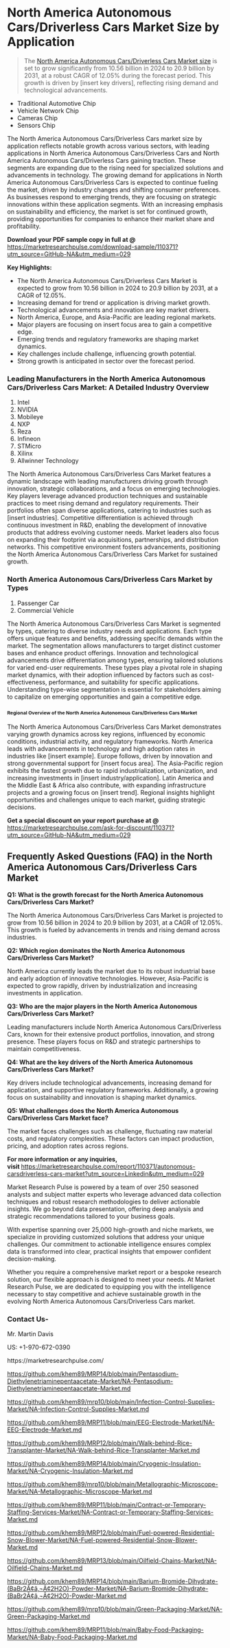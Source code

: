 <h1>North America Autonomous Cars/Driverless Cars Market&nbsp;Size by Application</h1><blockquote><p>The <a href="https://marketresearchpulse.com/download-sample/110371?utm_source=GitHub-NA&amp;utm_medium=029">North America Autonomous Cars/Driverless Cars Market size</a> is set to grow significantly from 10.56 billion in 2024 to 20.9 billion by 2031, at a robust CAGR of 12.05% during the forecast period. This growth is driven by [insert key drivers], reflecting rising demand and technological advancements.</p></blockquote><ul><li>Traditional Automotive Chip <li> Vehicle Network Chip <li> Cameras Chip <li> Sensors Chip</li></ul><p>The North America Autonomous Cars/Driverless Cars market size by application reflects notable growth across various sectors, with leading applications in North America Autonomous Cars/Driverless Cars and North America Autonomous Cars/Driverless Cars gaining traction. These segments are expanding due to the rising need for specialized solutions and advancements in technology. The growing demand for applications in North America Autonomous Cars/Driverless Cars is expected to continue fueling the market, driven by industry changes and shifting consumer preferences. As businesses respond to emerging trends, they are focusing on strategic innovations within these application segments. With an increasing emphasis on sustainability and efficiency, the market is set for continued growth, providing opportunities for companies to enhance their market share and profitability.</p><p><strong>Download your PDF sample copy in full at @ </strong><a href="https://marketresearchpulse.com/download-sample/110371?utm_source=GitHub-NA&amp;utm_medium=029">https://marketresearchpulse.com/download-sample/110371?utm_source=GitHub-NA&amp;utm_medium=029</a></p><p><strong>Key Highlights: </strong></p><ul><li>The North America Autonomous Cars/Driverless Cars Market is expected to grow from 10.56 billion in 2024 to 20.9 billion by 2031, at a CAGR of 12.05%.</li><li>Increasing demand for trend or application is driving market growth.</li><li>Technological advancements and innovation are key market drivers.</li><li>North America, Europe, and Asia-Pacific are leading regional markets.</li><li>Major players are focusing on insert focus area to gain a competitive edge.</li><li>Emerging trends and regulatory frameworks are shaping market dynamics.</li><li>Key challenges include challenge, influencing growth potential.</li><li>Strong growth is anticipated in sector over the forecast period.</li></ul><h3>Leading Manufacturers in the North America Autonomous Cars/Driverless Cars Market: A Detailed Industry Overview</h3><ol><li>Intel</li><li>NVIDIA</li><li>Mobileye</li><li>NXP</li><li>Reza</li><li>Infineon</li><li>STMicro</li><li>Xilinx</li><li>Allwinner Technology</li></ol><div class="flex max-w-full flex-col flex-grow"><div class="min-h-8 text-message flex w-full flex-col items-end gap-2 whitespace-normal break-words [.text-message+&amp;]:mt-5" dir="auto" data-message-author-role="assistant" data-message-id="fd8432e4-4910-450d-b182-61b7bfb0a01f" data-message-model-slug="gpt-4o"><div class="flex w-full flex-col gap-1 empty:hidden first:pt-[3px]"><div class="markdown prose w-full break-words dark:prose-invert light"><p>The North America Autonomous Cars/Driverless Cars Market features a dynamic landscape with leading manufacturers driving growth through innovation, strategic collaborations, and a focus on emerging technologies. Key players leverage advanced production techniques and sustainable practices to meet rising demand and regulatory requirements. Their portfolios often span diverse applications, catering to industries such as [insert industries]. Competitive differentiation is achieved through continuous investment in R&amp;D, enabling the development of innovative products that address evolving customer needs. Market leaders also focus on expanding their footprint via acquisitions, partnerships, and distribution networks. This competitive environment fosters advancements, positioning the North America Autonomous Cars/Driverless Cars Market for sustained growth.</p></div></div></div></div><h3>North America Autonomous Cars/Driverless Cars Market by Types</h3><ol><li>Passenger Car <li> Commercial Vehicle</li></ol><div class="flex max-w-full flex-col flex-grow"><div class="min-h-8 text-message flex w-full flex-col items-end gap-2 whitespace-normal break-words [.text-message+&amp;]:mt-5" dir="auto" data-message-author-role="assistant" data-message-id="084470be-0bb7-4664-bddf-5156b4f41249" data-message-model-slug="gpt-4o-mini"><div class="flex w-full flex-col gap-1 empty:hidden first:pt-[3px]"><div class="markdown prose w-full break-words dark:prose-invert light"><p>The North America Autonomous Cars/Driverless Cars Market is segmented by types, catering to diverse industry needs and applications. Each type offers unique features and benefits, addressing specific demands within the market. The segmentation allows manufacturers to target distinct customer bases and enhance product offerings. Innovation and technological advancements drive differentiation among types, ensuring tailored solutions for varied end-user requirements. These types play a pivotal role in shaping market dynamics, with their adoption influenced by factors such as cost-effectiveness, performance, and suitability for specific applications. Understanding type-wise segmentation is essential for stakeholders aiming to capitalize on emerging opportunities and gain a competitive edge.</p></div></div></div></div><h3><span style="font-size: 11px;">Regional Overview of the North America Autonomous Cars/Driverless Cars Market</span></h3><div class="flex max-w-full flex-col flex-grow"><div class="min-h-8 text-message flex w-full flex-col items-end gap-2 whitespace-normal break-words [.text-message+&amp;]:mt-5" dir="auto" data-message-author-role="assistant" data-message-id="e9038762-ce64-4e30-91c9-9bd413514231" data-message-model-slug="gpt-4o-mini"><div class="flex w-full flex-col gap-1 empty:hidden first:pt-[3px]"><div class="markdown prose w-full break-words dark:prose-invert light"><p>The North America Autonomous Cars/Driverless Cars Market demonstrates varying growth dynamics across key regions, influenced by economic conditions, industrial activity, and regulatory frameworks. North America leads with advancements in technology and high adoption rates in industries like [insert example]. Europe follows, driven by innovation and strong governmental support for [insert focus area]. The Asia-Pacific region exhibits the fastest growth due to rapid industrialization, urbanization, and increasing investments in [insert industry/application]. Latin America and the Middle East &amp; Africa also contribute, with expanding infrastructure projects and a growing focus on [insert trend]. Regional insights highlight opportunities and challenges unique to each market, guiding strategic decisions.</p></div></div></div></div><p><strong>Get a special discount on your report purchase at @ </strong><a href="https://marketresearchpulse.com/ask-for-discount/110371?utm_source=GitHub-NA&amp;utm_medium=029">https://marketresearchpulse.com/ask-for-discount/110371?utm_source=GitHub-NA&amp;utm_medium=029</a></p><h2>Frequently Asked Questions (FAQ) in the North America Autonomous Cars/Driverless Cars Market</h2><p><strong>Q1: What is the growth forecast for the North America Autonomous Cars/Driverless Cars Market?</strong></p><p>The North America Autonomous Cars/Driverless Cars Market is projected to grow from 10.56 billion in 2024 to 20.9 billion by 2031, at a CAGR of 12.05%. This growth is fueled by advancements in trends and rising demand across industries.</p><p><strong>Q2: Which region dominates the North America Autonomous Cars/Driverless Cars Market?</strong></p><p>North America currently leads the market due to its robust industrial base and early adoption of innovative technologies. However, Asia-Pacific is expected to grow rapidly, driven by industrialization and increasing investments in application.</p><p><strong>Q3: Who are the major players in the North America Autonomous Cars/Driverless Cars Market?</strong></p><p>Leading manufacturers include North America Autonomous Cars/Driverless Cars, known for their extensive product portfolios, innovation, and strong presence. These players focus on R&amp;D and strategic partnerships to maintain competitiveness.</p><p><strong>Q4: What are the key drivers of the North America Autonomous Cars/Driverless Cars Market?</strong></p><p>Key drivers include technological advancements, increasing demand for application, and supportive regulatory frameworks. Additionally, a growing focus on sustainability and innovation is shaping market dynamics.</p><p><strong>Q5: What challenges does the North America Autonomous Cars/Driverless Cars Market face?</strong></p><p>The market faces challenges such as challenge, fluctuating raw material costs, and regulatory complexities. These factors can impact production, pricing, and adoption rates across regions.</p><p><strong>For more information or any inquiries, visit&nbsp;</strong><a href="https://marketresearchpulse.com/report/110371/autonomous-carsdriverless-cars-market?utm_source=Linkedin&utm_medium=029">https://marketresearchpulse.com/report/110371/autonomous-carsdriverless-cars-market?utm_source=Linkedin&utm_medium=029</a></p><p>Market Research Pulse is powered by a team of over 250 seasoned analysts and subject matter experts who leverage advanced data collection techniques and robust research methodologies to deliver actionable insights. We go beyond data presentation, offering deep analysis and strategic recommendations tailored to your business goals.</p><p>With expertise spanning over 25,000 high-growth and niche markets, we specialize in providing customized solutions that address your unique challenges. Our commitment to actionable intelligence ensures complex data is transformed into clear, practical insights that empower confident decision-making.</p><p>Whether you require a comprehensive market report or a bespoke research solution, our flexible approach is designed to meet your needs. At Market Research Pulse, we are dedicated to equipping you with the intelligence necessary to stay competitive and achieve sustainable growth in the evolving North America Autonomous Cars/Driverless Cars market.</p><h3><strong>Contact Us-</strong></h3><p>Mr. Martin Davis</p><p>US: +1-970-672-0390</p><p>https://marketresearchpulse.com/</p><p><a href="https://github.com/khem89/MRP14/blob/main/Pentasodium-Diethylenetriaminepentaacetate-Market/NA-Pentasodium-Diethylenetriaminepentaacetate-Market.md">https://github.com/khem89/MRP14/blob/main/Pentasodium-Diethylenetriaminepentaacetate-Market/NA-Pentasodium-Diethylenetriaminepentaacetate-Market.md</a></p><p><a href="https://github.com/khem89/mrp10/blob/main/Infection-Control-Supplies-Market/NA-Infection-Control-Supplies-Market.md">https://github.com/khem89/mrp10/blob/main/Infection-Control-Supplies-Market/NA-Infection-Control-Supplies-Market.md</a></p><p><a href="https://github.com/khem89/MRP11/blob/main/EEG-Electrode-Market/NA-EEG-Electrode-Market.md">https://github.com/khem89/MRP11/blob/main/EEG-Electrode-Market/NA-EEG-Electrode-Market.md</a></p><p><a href="https://github.com/khem89/MRP12/blob/main/Walk-behind-Rice-Transplanter-Market/NA-Walk-behind-Rice-Transplanter-Market.md">https://github.com/khem89/MRP12/blob/main/Walk-behind-Rice-Transplanter-Market/NA-Walk-behind-Rice-Transplanter-Market.md</a></p><p><a href="https://github.com/khem89/MRP14/blob/main/Cryogenic-Insulation-Market/NA-Cryogenic-Insulation-Market.md">https://github.com/khem89/MRP14/blob/main/Cryogenic-Insulation-Market/NA-Cryogenic-Insulation-Market.md</a></p><p><a href="https://github.com/khem89/mrp10/blob/main/Metallographic-Microscope-Market/NA-Metallographic-Microscope-Market.md">https://github.com/khem89/mrp10/blob/main/Metallographic-Microscope-Market/NA-Metallographic-Microscope-Market.md</a></p><p><a href="https://github.com/khem89/MRP11/blob/main/Contract-or-Temporary-Staffing-Services-Market/NA-Contract-or-Temporary-Staffing-Services-Market.md">https://github.com/khem89/MRP11/blob/main/Contract-or-Temporary-Staffing-Services-Market/NA-Contract-or-Temporary-Staffing-Services-Market.md</a></p><p><a href="https://github.com/khem89/MRP12/blob/main/Fuel-powered-Residential-Snow-Blower-Market/NA-Fuel-powered-Residential-Snow-Blower-Market.md">https://github.com/khem89/MRP12/blob/main/Fuel-powered-Residential-Snow-Blower-Market/NA-Fuel-powered-Residential-Snow-Blower-Market.md</a></p><p><a href="https://github.com/khem89/MRP13/blob/main/Oilfield-Chains-Market/NA-Oilfield-Chains-Market.md">https://github.com/khem89/MRP13/blob/main/Oilfield-Chains-Market/NA-Oilfield-Chains-Market.md</a></p><p><a href="https://github.com/khem89/MRP14/blob/main/Barium-Bromide-Dihydrate-(BaBr2Ã¢â‚¬Â¢2H2O)-Powder-Market/NA-Barium-Bromide-Dihydrate-(BaBr2Ã¢â‚¬Â¢2H2O)-Powder-Market.md">https://github.com/khem89/MRP14/blob/main/Barium-Bromide-Dihydrate-(BaBr2Ã¢â‚¬Â¢2H2O)-Powder-Market/NA-Barium-Bromide-Dihydrate-(BaBr2Ã¢â‚¬Â¢2H2O)-Powder-Market.md</a></p><p><a href="https://github.com/khem89/mrp10/blob/main/Green-Packaging-Market/NA-Green-Packaging-Market.md">https://github.com/khem89/mrp10/blob/main/Green-Packaging-Market/NA-Green-Packaging-Market.md</a></p><p><a href="https://github.com/khem89/MRP11/blob/main/Baby-Food-Packaging-Market/NA-Baby-Food-Packaging-Market.md">https://github.com/khem89/MRP11/blob/main/Baby-Food-Packaging-Market/NA-Baby-Food-Packaging-Market.md</a></p>
